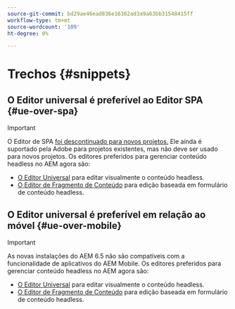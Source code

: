 ```yaml
---
source-git-commit: bd29ae46ead836e16362ad3a9a63bb31548415ff
workflow-type: tm+mt
source-wordcount: '109'
ht-degree: 0%

---
```

# Trechos {#snippets}

## O Editor universal é preferível ao Editor SPA {#ue-over-spa}

>[!IMPORTANT]
>
>O Editor de SPA [ foi descontinuado para novos projetos.](/help/sites-developing/spa-editor-deprecation.md) Ele ainda é suportado pela Adobe para projetos existentes, mas não deve ser usado para novos projetos. Os editores preferidos para gerenciar conteúdo headless no AEM agora são:
>
>* [O Editor Universal](/help/sites-developing/universal-editor/introduction.md) para editar visualmente o conteúdo headless.
>* [O Editor de Fragmento de Conteúdo](/help/sites-developing/universal-editor/introduction.md) para edição baseada em formulário de conteúdo headless.

## O Editor universal é preferível em relação ao móvel {#ue-over-mobile}

>[!IMPORTANT]
>
>As novas instalações do AEM 6.5 não são compatíveis com a funcionalidade de aplicativos do AEM Mobile. Os editores preferidos para gerenciar conteúdo headless no AEM agora são:
>
>* [O Editor Universal](/help/sites-developing/universal-editor/introduction.md) para editar visualmente o conteúdo headless.
>* [O Editor de Fragmento de Conteúdo](/help/sites-developing/universal-editor/introduction.md) para edição baseada em formulário de conteúdo headless.

